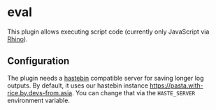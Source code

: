 # eval

This plugin allows executing script code (currently only JavaScript via [Rhino](https://github.com/mozilla/rhino)).

## Configuration

The plugin needs a [hastebin](https://github.com/toptal/haste-server) compatible server for saving longer log outputs.
By default, it uses our hastebin instance https://pasta.with-rice.by.devs-from.asia. You can change that via
the `HASTE_SERVER` environment variable.

